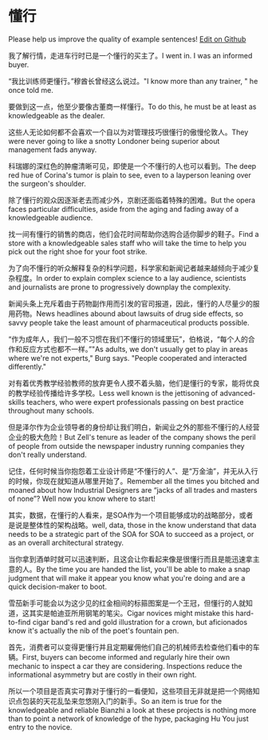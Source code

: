 # 懂行

Please help us improve the quality of example sentences! [Edit on Github](https://github.com/jiyushe/jiyu-example-sentence-source/blob/main/chinese/donghang.md)

<p><span class="chinese">我了解行情，走进车行时已是一个懂行的买主了。</span><span class="english">I went in. I was an informed buyer.</span></p>

<p><span class="chinese">“我比训练师更懂行。”穆酋长曾经这么说过。</span><span class="english">"I know more than any trainer, " he once told me.</span></p>

<p><span class="chinese">要做到这一点，他至少要像古董商一样懂行。</span><span class="english">To do this, he must be at least as knowledgeable as the dealer.</span></p>

<p><span class="chinese">这些人无论如何都不会喜欢一个自以为对管理技巧很懂行的傲慢伦敦人。</span><span class="english">They were never going to like a snotty Londoner being superior about management fads anyway.</span></p>

<p><span class="chinese">科瑞娜的深红色的肿瘤清晰可见，即使是一个不懂行的人也可以看到。</span><span class="english">The deep red hue of Corina's tumor is plain to see, even to a layperson leaning over the surgeon's shoulder.</span></p>

<p><span class="chinese">除了懂行的观众因逐渐老去而减少外，京剧还面临着特殊的困难。</span><span class="english">But the opera faces particular difficulties, aside from the aging and fading away of a knowledgeable audience.</span></p>

<p><span class="chinese">找一间有懂行的销售的商店，他们会花时间帮助你选购合适你脚步的鞋子。</span><span class="english">Find a store with a knowledgeable sales staff who will take the time to help you pick out the right shoe for your foot strike.</span></p>

<p><span class="chinese">为了向不懂行的听众解释复杂的科学问题，科学家和新闻记者越来越倾向于减少复杂程度。</span><span class="english">In order to explain complex science to a lay audience, scientists and journalists are prone to progressively downplay the complexity.</span></p>

<p><span class="chinese">新闻头条上充斥着由于药物副作用而引发的官司报道，因此，懂行的人尽量少的服用药物。</span><span class="english">News headlines abound about lawsuits of drug side effects, so savvy people take the least amount of pharmaceutical products possible.</span></p>

<p><span class="chinese">“作为成年人，我们一般不习惯在我们不懂行的领域里玩”，伯格说，“每个人的合作和反应方式也都不一样。”</span><span class="english">"As adults, we don't usually get to play in areas where we're not experts," Burg says. "People cooperated and interacted differently."</span></p>

<p><span class="chinese">对有着优秀教学经验教师的放弃更令人摸不着头脑，他们是懂行的专家，能将优良的教学经验传播给许多学校。</span><span class="english">Less well known is the jettisoning of advanced-skills teachers, who were expert professionals passing on best practice throughout many schools.</span></p>

<p><span class="chinese">但是泽尔作为企业领导者的身份却让我们明白，新闻业之外的那些不懂行的人经营企业的极大危险！</span><span class="english">But Zell's tenure as leader of the company shows the peril of people from outside the newspaper industry running companies they don't really understand.</span></p>

<p><span class="chinese">记住，任何时候当你抱怨着工业设计师是“不懂行的人”、是“万金油”，并无从入行的时候，你现在就知道从哪里开始了。</span><span class="english">Remember all the times you bitched and moaned about how Industrial Designers are “jacks of all trades and masters of none”? Well now you know where to start!</span></p>

<p><span class="chinese">其实，数据，在懂行的人看来，是SOA作为一个项目能够成功的战略部分，或者是说是整体性的架构战略。</span><span class="english">well, data, those in the know understand that data needs to be a strategic part of the SOA for SOA to succeed as a project, or as an overall architectural strategy.</span></p>

<p><span class="chinese">当你拿到酒单时就可以迅速判断，且这会让你看起来像是很懂行而且是能迅速拿主意的人。</span><span class="english">By the time you are handed the list, you'll be able to make a snap judgment that will make it appear you know what you're doing and are a quick decision-maker to boot.</span></p>

<p><span class="chinese">雪茄新手可能会以为这少见的红金相间的标箍图案是一个王冠，但懂行的人就知道，这其实是帕迪亚所用钢笔的笔尖。</span><span class="english">Cigar novices might mistake this hard-to-find cigar band's red and gold illustration for a crown, but aficionados know it's actually the nib of the poet's fountain pen.</span></p>

<p><span class="chinese">首先，消费者可以变得更懂行并且定期雇佣他们自己的机械师去检查他们看中的车辆。</span><span class="english">First, buyers can become informed and regularly hire their own mechanic to inspect a car they are considering. Inspections reduce the informational asymmetry but are costly in their own right.</span></p>

<p><span class="chinese">所以一个项目是否真实可靠对于懂行的一看便知，这些项目无非就是把一个网络知识点包装的天花乱坠来忽悠刚入门的新手。</span><span class="english">So an item is true for the knowledgeable and reliable Bianzhi a look at these projects is nothing more than to point a network of knowledge of the hype, packaging Hu You just entry to the novice.</span></p>


